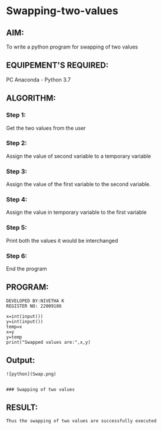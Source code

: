 # Swapping-two-values
## AIM:
To write a python program for swapping of two values
## EQUIPEMENT'S REQUIRED: 
PC
Anaconda - Python 3.7
## ALGORITHM: 
### Step 1:
Get the two values from the user
### Step 2: 
Assign the value of second variable to a temporary variable 
### Step 3: 
Assign the value of the first variable to the second variable.
### Step 4:  
Assign the value in temporary variable to the first variable
### Step 5: 
Print both the values it would be interchanged
### Step 6: 
End the program


## PROGRAM:
```
DEVELOPED BY:NIVETHA K
REGISTER NO: 22009186

x=int(input())
y=int(input())
temp=x
x=y
y=temp
print("Swapped values are:",x,y)

```
## Output:
```
![python](Swap.png)


### Swapping of two values

```


## RESULT:
```
Thus the swapping of two values are successfully executed
```



